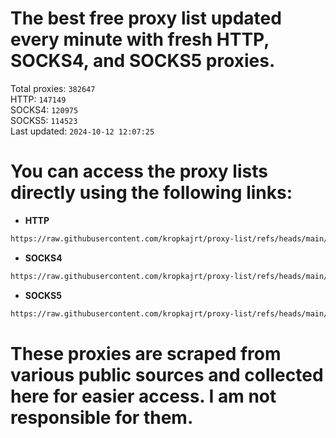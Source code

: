 # The best free proxy list updated every minute with fresh HTTP, SOCKS4, and SOCKS5 proxies.

Total proxies: `382647`  
HTTP: `147149`  
SOCKS4: `120975`  
SOCKS5: `114523`  
Last updated: `2024-10-12 12:07:25`  

# You can access the proxy lists directly using the following links:

- **HTTP**

```bash
https://raw.githubusercontent.com/kropkajrt/proxy-list/refs/heads/main/http.txt
```

- **SOCKS4**

```bash
https://raw.githubusercontent.com/kropkajrt/proxy-list/refs/heads/main/socks4.txt
```

- **SOCKS5**

```bash
https://raw.githubusercontent.com/kropkajrt/proxy-list/refs/heads/main/socks5.txt
```

# These proxies are scraped from various public sources and collected here for easier access. I am not responsible for them.
